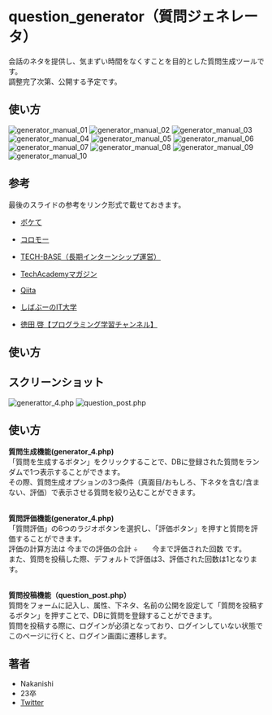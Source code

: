 # question_generator（質問ジェネレータ）

会話のネタを提供し、気まずい時間をなくすことを目的とした質問生成ツールです。<br>
調整完了次第、公開する予定です。

## 使い方
![generator_manual_01](/manual/manual_01.png)
![generator_manual_02](/manual/manual_02.png)
![generator_manual_03](/manual/manual_03.png)
![generator_manual_04](/manual/manual_04.png)
![generator_manual_05](/manual/manual_05.png)
![generator_manual_06](/manual/manual_06.png)
![generator_manual_07](/manual/manual_07.png)
![generator_manual_08](/manual/manual_08.png)
![generator_manual_09](/manual/manual_09.png)
![generator_manual_10](/manual/manual_10.png)

## 参考

最後のスライドの参考をリンク形式で載せておきます。
* [ボケて](https://bokete.jp/)
* [コロモー](https://coromoo.com/)


* [TECH-BASE（長期インターンシップ運営）](https://tech-base.net/)
* [TechAcademyマガジン](https://techacademy.jp/magazine/)
* [Qiita](https://qiita.com/)
* [しばぶーのIT大学](https://www.youtube.com/c/shimabu_it[](url))
* [徳田 啓【プログラミング学習チャンネル】](https://www.youtube.com/c/keitokuta/videos)





## 使い方

 
## スクリーンショット 
 
![generattor_4.php](generator_4.php.png)
![question_post.php](question_post.php.png)


 
 
## 使い方
 

**質問生成機能(generator_4.php)**<br>
「質問を生成するボタン」をクリックすることで、DBに登録された質問をランダムで1つ表示することができます。<br>
その際、質問生成オプションの3つ条件（真面目/おもしろ、下ネタを含む/含まない、評価）で表示させる質問を絞り込むことができます。<br><br>

**質問評価機能(generator_4.php)**<br>
「質問評価」の6つのラジオボタンを選択し、「評価ボタン」を押すと質問を評価することができます。<br>
評価の計算方法は 今までの評価の合計 ÷　　今まで評価された回数 です。<br>
また、質問を投稿した際、デフォルトで評価は3、評価された回数は1となります。<br><br>

**質問投稿機能（question_post.php）**<br>
質問をフォームに記入し、属性、下ネタ、名前の公開を設定して「質問を投稿するボタン」を押すことで、DBに質問を登録することができます。<br>
質問を投稿する際に、ログインが必須となっており、ログインしていない状態でこのページに行くと、ログイン画面に遷移します。
 
## 著者
 
* Nakanishi
* 23卒
* [Twitter](https://twitter.com/Nakana_design)

